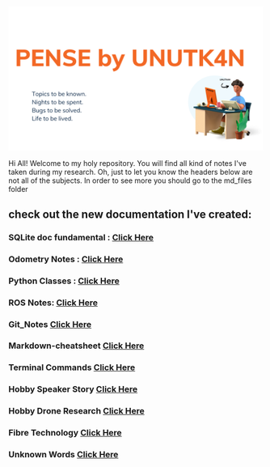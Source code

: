 <picture> 
<img alt = "logo" src = "md_files/pictures/logoPense.png">
</picture>


Hi All!
Welcome to my holy repository. You will find all kind of notes I've taken during my research. 
Oh, just to let you know the headers below are not all of the subjects. In order to see more you should go to the md_files folder




## check out the new documentation I've created: 

### SQLite doc fundamental : [Click Here](md_files/sql_doc.md) 
### Odometry Notes : [Click Here](md_files/odometry.md)  
### Python Classes : [Click Here](md_files/python_classes.md)  
### ROS Notes: [Click Here](md_files/robot-operating-system.md) 
### Git_Notes [Click Here](md_files/git-commands.md) 
### Markdown-cheatsheet [Click Here](md_files/markdown.md)  
### Terminal Commands [Click Here](md_files/terminal-commands.md) 
### Hobby Speaker Story [Click Here](md_files/hobby-speaker.md) 
### Hobby Drone Research [Click Here](md_files/drone-experiment.md) 
### Fibre Technology [Click Here](md_files/fibre_tech.md) 
### Unknown Words [Click Here](md_files/unknown_words.md) 
